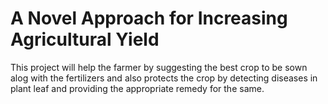 # A Novel Approach for Increasing Agricultural Yield
 This project will help the farmer by suggesting the best crop to be sown alog with the fertilizers and also protects the crop by detecting diseases in plant leaf and providing the appropriate remedy for the same.
